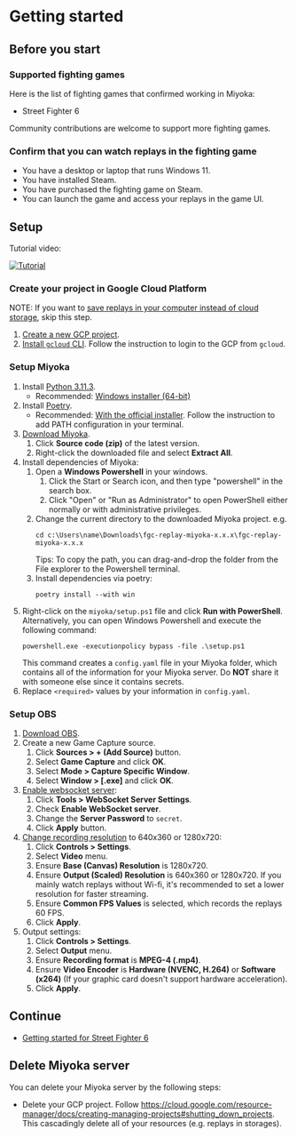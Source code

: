 # Getting started

## Before you start

### Supported fighting games

Here is the list of fighting games that confirmed working in Miyoka:

- Street Fighter 6

Community contributions are welcome to support more fighting games.

### Confirm that you can watch replays in the fighting game

- You have a desktop or laptop that runs Windows 11.
- You have installed Steam.
- You have purchased the fighting game on Steam.
- You can launch the game and access your replays in the game UI.

## Setup

Tutorial video:

[![Tutorial](https://img.youtube.com/vi/DYYpQVEDRVA/0.jpg)](https://www.youtube.com/watch?v=DYYpQVEDRVA)

### Create your project in Google Cloud Platform

NOTE:
If you want to [save replays in your computer instead of cloud storage](./getting_started/sf6.md#save-replays-in-your-computer), skip this step.

1. [Create a new GCP project](https://cloud.google.com/resource-manager/docs/creating-managing-projects#console).
1. [Install `gcloud` CLI](https://cloud.google.com/sdk/docs/install). Follow the instruction to login to the GCP from `gcloud`.

### Setup Miyoka

1. Install [Python 3.11.3](https://www.python.org/downloads/windows/).
    - Recommended: [Windows installer (64-bit)](https://www.python.org/ftp/python/3.11.9/python-3.11.9-amd64.exe)
1. Install [Poetry](https://python-poetry.org/docs/#installing-with-pipx).
    - Recommended: [With the official installer](https://python-poetry.org/docs/#installing-with-the-official-installer). Follow the instruction to add PATH configuration in your terminal.
1. [Download Miyoka](https://github.com/fgcreplaymiyoka/fgc-replay-miyoka/releases).
    1. Click **Source code (zip)** of the latest version.
    1. Right-click the downloaded file and select **Extract All**.
1. Install dependencies of Miyoka:
    1. Open a **Windows Powershell** in your windows.
        1. Click the Start or Search icon, and then type "powershell" in the search box.
        1. Click "Open" or "Run as Administrator" to open PowerShell either normally or with administrative privileges.
    1. Change the current directory to the downloaded Miyoka project. e.g.
        ```shell
        cd c:\Users\name\Downloads\fgc-replay-miyoka-x.x.x\fgc-replay-miyoka-x.x.x
        ```
        Tips: To copy the path, you can drag-and-drop the folder from the File explorer to the Powershell terminal.
    1. Install dependencies via poetry:
        ```shell
        poetry install --with win
        ```
1. Right-click on the `miyoka/setup.ps1` file and click **Run with PowerShell**.
    Alternatively, you can open Windows Powershell and execute the following command:
    ```shell
    powershell.exe -executionpolicy bypass -file .\setup.ps1
    ```
    This command creates a `config.yaml` file in your Miyoka folder, which
    contains all of the information for your Miyoka server.
    Do **NOT** share it with someone else since it contains secrets.
1. Replace `<required>` values by your information in `config.yaml`.

### Setup OBS

1. [Download OBS](https://obsproject.com/download).
1. Create a new Game Capture source.
    1. Click **Sources > + (Add Source)** button.
    1. Select **Game Capture** and click **OK**.
    1. Select **Mode > Capture Specific Window**.
    1. Select **Window > [<game-title>.exe]** and click **OK**.
1. [Enable websocket server](https://fms-manual.readthedocs.io/en/latest/audience-display/obs-integration/obs-websockets.html):
    1. Click **Tools > WebSocket Server Settings**.
    1. Check **Enable WebSocket server**.
    1. Change the **Server Password** to `secret`.
    1. Click **Apply** button.
1. [Change recording resolution](https://obsproject.com/kb/standard-recording-output-guide) to 640x360 or 1280x720:
    1. Click **Controls > Settings**.
    1. Select **Video** menu.
    1. Ensure **Base (Canvas) Resolution** is 1280x720.
    1. Ensure **Output (Scaled) Resolution** is 640x360 or 1280x720. If you mainly watch replays without Wi-fi, it's recommended to set a lower resolution for faster streaming.
    1. Ensure **Common FPS Values** is selected, which records the replays 60 FPS.
    1. Click **Apply**.
1. Output settings:
    1. Click **Controls > Settings**.
    1. Select **Output** menu.
    1. Ensure **Recording format** is **MPEG-4 (.mp4)**.
    1. Ensure **Video Encoder** is **Hardware (NVENC, H.264)** or **Software (x264)** (If your graphic card doesn't support hardware acceleration).
    1. Click **Apply**.

## Continue

- [Getting started for Street Fighter 6](getting_started/sf6.md)

## Delete Miyoka server

You can delete your Miyoka server by the following steps:

- Delete your GCP project. Follow https://cloud.google.com/resource-manager/docs/creating-managing-projects#shutting_down_projects.
  This cascadingly delete all of your resources (e.g. replays in storages).
